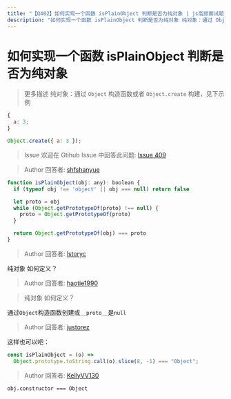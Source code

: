 ```yaml
---
title: "【Q402】如何实现一个函数 isPlainObject 判断是否为纯对象 | js高频面试题"
description: "如何实现一个函数 isPlainObject 判断是否为纯对象 纯对象：通过 Object 构造函数或者 Object.create 构建，见下示例  字节跳动面试题、阿里腾讯面试题、美团小米面试题。"
---
```


# 如何实现一个函数 isPlainObject 判断是否为纯对象

> 更多描述
> 纯对象：通过 `Object` 构造函数或者 `Object.create` 构建，见下示例

```js
{
  a: 3;
}

Object.create({ a: 3 });
```

> Issue
> 欢迎在 Gtihub Issue 中回答此问题: [Issue 409](https://github.com/shfshanyue/Daily-Question/issues/409)

> Author
> 回答者: [shfshanyue](https://github.com/shfshanyue)

```js
function isPlainObject(obj: any): boolean {
  if (typeof obj !== 'object' || obj === null) return false

  let proto = obj
  while (Object.getPrototypeOf(proto) !== null) {
    proto = Object.getPrototypeOf(proto)
  }

  return Object.getPrototypeOf(obj) === proto                                                  }
}
```

> Author
> 回答者: [lstoryc](https://github.com/lstoryc)

纯对象 如何定义？

> Author
> 回答者: [haotie1990](https://github.com/haotie1990)

> 纯对象 如何定义？

通过`Object`构造函数创建或`__proto__`是`null`

> Author
> 回答者: [justorez](https://github.com/justorez)

这样也可以吧：

```js
const isPlainObject = (o) =>
  Object.prototype.toString.call(o).slice(8, -1) === "Object";
```

> Author
> 回答者: [KellyVV130](https://github.com/KellyVV130)

`obj.constructor === Object`
